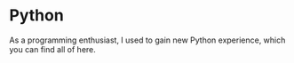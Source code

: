 # Python
As a programming enthusiast, I used to gain new Python experience, which you can find all of here.
